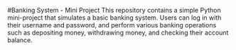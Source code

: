 #Banking System - Mini Project
This repository contains a simple Python mini-project that simulates a basic banking system. Users can log in with their username and password, and perform various banking operations such as depositing money, withdrawing money, and checking their account balance.
